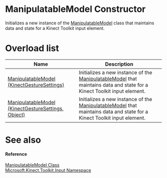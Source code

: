 ManipulatableModel Constructor  
==============================  

Initializes a new instance of the [ManipulatableModel](../ManipulatableModel_Class.md) class that maintains data and state for a Kinect Toolkit input element. <span id="overloadsSection"></span>

Overload list  
=============  

| Name                                                                                           | Description                                                                                                                                              |
|------------------------------------------------------------------------------------------------|----------------------------------------------------------------------------------------------------------------------------------------------------------|
| [ManipulatableModel (KinectGestureSettings)](ManipulatableModel/ManipulatableModel.md)         | Initializes a new instance of the [ManipulatableModel](../ManipulatableModel_Class.md) that maintains data and state for a Kinect Toolkit input element. |
| [ManipulatableModel (KinectGestureSettings, Object)](ManipulatableModel/ManipulatableModel.md) | Initializes a new instance of the [ManipulatableModel](../ManipulatableModel_Class.md) that maintains data and state for a Kinect Toolkit input element. |

<span id="ID4EO"></span>

See also  
========  

<span id="ID4EQ"></span>
#### Reference  

[ManipulatableModel Class](../ManipulatableModel_Class.md)  
 [Microsoft.Kinect.Toolkit.Input Namespace](../../Kinect.Toolkit.Input.md)  



<!--Please do not edit the data in the comment block below.-->
<!--
TOCTitle : ManipulatableModel Constructor
RLTitle : ManipulatableModel Constructor
KeywordK : ManipulatableModel class, constructor
KeywordK : ManipulatableModel.ManipulatableModel constructor
KeywordF : Microsoft.Kinect.Toolkit.Input.ManipulatableModel.#ctor
KeywordF : Microsoft.Kinect.Toolkit.Input.ManipulatableModel.ManipulatableModel
KeywordF : Microsoft.Kinect.Toolkit.Input.ManipulatableModel.New
KeywordF : Microsoft.Kinect.Toolkit.Input.ManipulatableModel.#ctor
KeywordF : ManipulatableModel.ManipulatableModel
KeywordF : ManipulatableModel.New
KeywordA : Overload:Microsoft.Kinect.Toolkit.Input.ManipulatableModel.#ctor
AssetID : Overload:Microsoft.Kinect.Toolkit.Input.ManipulatableModel.#ctor
Locale : en-us
CommunityContent : 1
APIType : Managed
APILocation : 
APIName : Microsoft.Kinect.Toolkit.Input.ManipulatableModel
TargetOS : Windows
TopicType : kbSyntax
DocSet : K4Wv2
ProjType : K4Wv2Proj
Technology : Kinect for Windows
Product : Kinect for Windows SDK v2
productversion : 20
-->
